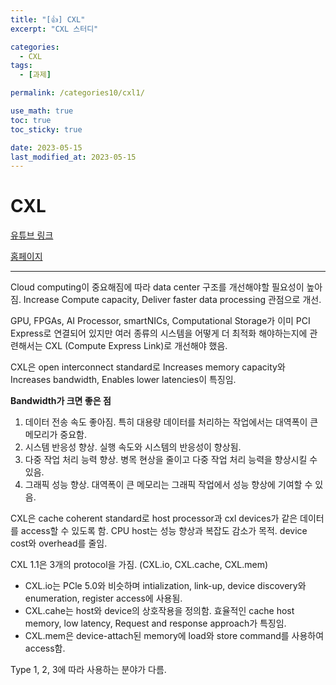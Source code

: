 ```yaml
---
title: "[👍] CXL"
excerpt: "CXL 스터디"

categories:
  - CXL
tags:
  - [과제]

permalink: /categories10/cxl1/

use_math: true
toc: true
toc_sticky: true

date: 2023-05-15
last_modified_at: 2023-05-15
---
```


# CXL

[유튜브 링크](https://www.youtube.com/@CXLConsortium)

[홈페이지](https://www.computeexpresslink.org/resource-library)

---

Cloud computing이 중요해짐에 따라 data center 구조를 개선해야할 필요성이 높아짐. Increase Compute capacity, Deliver faster data processing 관점으로 개선.

GPU, FPGAs, AI Processor, smartNICs, Computational Storage가 이미 PCI Express로 연결되어 있지만 여러 종류의 시스템을 어떻게 더 최적화 해야하는지에 관련해서는 CXL (Compute Express Link)로 개선해야 했음.

CXL은 open interconnect standard로 Increases memory capacity와 Increases bandwidth, Enables lower latencies이 특징임.

**Bandwidth가 크면 좋은 점**

1. 데이터 전송 속도 좋아짐. 특히 대용량 데이터를 처리하는 작업에서는 대역폭이 큰 메모리가 중요함.
2. 시스템 반응성 향상. 실행 속도와 시스템의 반응성이 향상됨.
3. 다중 작업 처리 능력 향상. 병목 현상을 줄이고 다중 작업 처리 능력을 향상시킬 수 있음.
4. 그래픽 성능 향상. 대역폭이 큰 메모리는 그래픽 작업에서 성능 향상에 기여할 수 있음.

CXL은 cache coherent standard로 host processor과 cxl devices가 같은 데이터를 access할 수 있도록 함. CPU host는 성능 향상과 복잡도 감소가 목적. device cost와 overhead를 줄임. 

CXL 1.1은 3개의 protocol을 가짐. (CXL.io, CXL.cache, CXL.mem)
- CXL.io는 PCle 5.0와 비슷하며 intialization, link-up, device discovery와 enumeration, register access에 사용됨.
- CXL.cahe는 host와 device의 상호작용을 정의함. 효율적인 cache host memory, low latency, Request and response approach가 특징임.
- CXL.mem은 device-attach된 memory에 load와 store command를 사용하여 access함.

Type 1, 2, 3에 따라 사용하는 분야가 다름.

